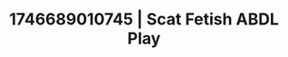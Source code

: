 ---
categories:
- AI-generated
- Erotic art direction
- Intimate moaning
- Non-binary beauty
- Punk lovers
- Eco-erotica
- ASMR
- Cosplay
image: /assets/images/1746689010745.jpg
layout: post
seo:
  description: Featured content with exclusive Scat Fetish, ABDL Play. HD images available.
  keywords: Scat Fetish, ABDL Play
  og_image: /assets/images/1746689010745.jpg
  schema_type: VisualArtwork
tags:
- '#1746689010745'
- Scat Fetish
- ABDL Play
title: 1746689010745 | Scat Fetish ABDL Play
---